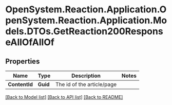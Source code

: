# OpenSystem.Reaction.Application.OpenSystem.Reaction.Application.Models.DTOs.GetReaction200ResponseAllOfAllOf

## Properties

Name | Type | Description | Notes
------------ | ------------- | ------------- | -------------
**ContentId** | **Guid** | The id of the article/page | 

[[Back to Model list]](../README.md#documentation-for-models) [[Back to API list]](../README.md#documentation-for-api-endpoints) [[Back to README]](../README.md)

